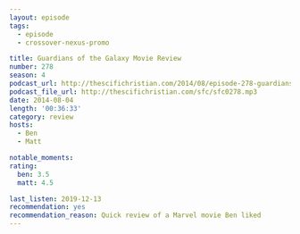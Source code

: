 ```yaml
---
layout: episode
tags:
  - episode
  - crossover-nexus-promo

title: Guardians of the Galaxy Movie Review
number: 278
season: 4
podcast_url: http://thescifichristian.com/2014/08/episode-278-guardians-of-the-galaxy-movie-review/
podcast_file_url: http://thescifichristian.com/sfc/sfc0278.mp3
date: 2014-08-04
length: '00:36:33'
category: review
hosts:
  - Ben
  - Matt

notable_moments: 
rating:
  ben: 3.5
  matt: 4.5

last_listen: 2019-12-13
recommendation: yes
recommendation_reason: Quick review of a Marvel movie Ben liked
---
```

